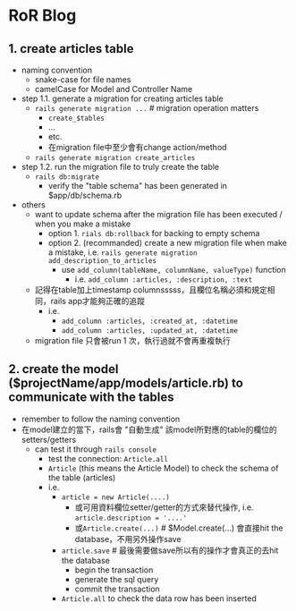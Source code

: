 # RoR Blog

## 1. create articles table
- naming convention
    - snake-case for file names
    - camelCase for Model and Controller Name
- step 1.1. generate a migration for creating articles table
    - `rails generate migration ...` # migration operation matters
        - `create_$tables`  
        - ...
        - etc.
        - 在migration file中至少會有change action/method
    - `rails generate migration create_articles`
- step 1.2. run the migration file to truly create the table
    - `rails db:migrate`
        - verify the "table schema" has been generated in $app/db/schema.rb
- others
    - want to update schema after the migration file has been executed / when you make a mistake
        - option 1. `rials db:rollback` for backing to empty schema
        - option 2. (recommanded) create a new migration file when make a mistake, i.e. `rails generate migration add_description_to_articles`
            - use `add_column(tableName, columnName, valueType)` function
                - i.e. `add_column :articles, :description, :text` 
    - 記得在table加上timestamp columnsssss，且欄位名稱必須和規定相同，rails app才能夠正確的追蹤
        - i.e.
            - `add_column :articles, :created_at, :datetime`
            - `add_column :articles, :updated_at, :datetime`
    - migration file 只會被run 1 次，執行過就不會再重複執行

## 2. create the model ($projectName/app/models/article.rb) to communicate with the tables
- remember to follow the naming convention
- 在model建立的當下，rails會 "自動生成" 該model所對應的table的欄位的setters/getters
    - can test it through `rails console`
        - test the connection: `Article.all`
        - `Article` (this means the Article Model) to check the schema of the table (articles)
        - i.e. 
            - `article = new Article(....)` 
                - 或可用資料欄位setter/getter的方式來替代操作, i.e. `article.description = '....'`
                - 或`Article.create(...)` # $Model.create(...) 會直接hit the database，不用另外操作save
            - `article.save` # 最後需要做save所以有的操作才會真正的去hit the database
                - begin the transaction
                - generate the sql query
                - commit the transaction
            - `Article.all` to check the data row has been inserted
